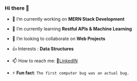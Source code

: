 ### Hi there 👋



- 🔭 I’m currently working on **MERN Stack Development**
- 🌱 I’m currently learning **Restful APIs & Machine Learning**
- 👯 I’m looking to collaborate on **Web Projects**
- 👍 Interests : **Data Structures**
- 📫 How to reach me: 🔗[LinkedIN](https://www.linkedin.com/in/aayush-vijay-60b4b9155/)

- ⚡ **Fun fact**: 
      `The first computer bug was an actual bug.`

